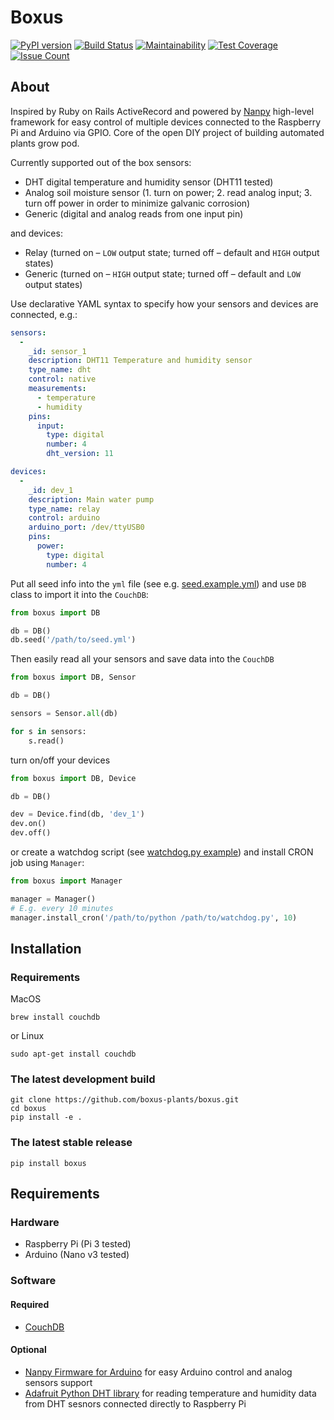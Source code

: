 Boxus
=====

[![PyPI version](https://badge.fury.io/py/boxus.svg)](https://badge.fury.io/py/boxus)
[![Build Status](https://travis-ci.org/boxus-tech/boxus.svg?branch=master)](https://travis-ci.org/boxus-tech/boxus)
[![Maintainability](https://api.codeclimate.com/v1/badges/3770233dded42b4030ee/maintainability)](https://codeclimate.com/github/boxus-plants/boxus/maintainability)
[![Test Coverage](https://api.codeclimate.com/v1/badges/3770233dded42b4030ee/test_coverage)](https://codeclimate.com/github/boxus-plants/boxus/test_coverage)
[![Issue Count](https://codeclimate.com/github/boxus-plants/boxus/badges/issue_count.svg)](https://codeclimate.com/github/boxus-plants/boxus/issues)

## About
Inspired by Ruby on Rails ActiveRecord and powered by [Nanpy](https://github.com/nanpy/) high-level framework for easy control of multiple devices connected to the Raspberry Pi and Arduino via GPIO. Core of the open DIY project of building automated plants grow pod.

Currently supported out of the box sensors:
* DHT digital temperature and humidity sensor (DHT11 tested)
* Analog soil moisture sensor (1. turn on power; 2. read analog input; 3. turn off power in order to minimize galvanic corrosion)
* Generic (digital and analog reads from one input pin)

and devices:
* Relay (turned on – `LOW` output state; turned off – default and `HIGH` output states)
* Generic (turned on – `HIGH` output state; turned off – default and `LOW` output states)

Use declarative YAML syntax to specify how your sensors and devices are connected, e.g.:
```yaml
sensors:
  -
    _id: sensor_1
    description: DHT11 Temperature and humidity sensor
    type_name: dht
    control: native
    measurements:
      - temperature
      - humidity
    pins:
      input:
        type: digital
        number: 4
        dht_version: 11

devices:
  -
    _id: dev_1
    description: Main water pump
    type_name: relay
    control: arduino
    arduino_port: /dev/ttyUSB0
    pins:
      power:
        type: digital
        number: 4
```

Put all seed info into the `yml` file (see e.g. [seed.example.yml](examples/db/seed.example.yml)) and use `DB` class to import it into the `CouchDB`:
```python
from boxus import DB

db = DB()
db.seed('/path/to/seed.yml')
```

Then easily read all your sensors and save data into the `CouchDB`
```python
from boxus import DB, Sensor

db = DB()

sensors = Sensor.all(db)

for s in sensors:
    s.read()
```
turn on/off your devices
```python
from boxus import DB, Device

db = DB()

dev = Device.find(db, 'dev_1')
dev.on()
dev.off()
```
or create a watchdog script (see [watchdog.py example](examples/watchdog.py)) and install CRON job using `Manager`:
```python
from boxus import Manager

manager = Manager()
# E.g. every 10 minutes
manager.install_cron('/path/to/python /path/to/watchdog.py', 10)
```

## Installation

### Requirements

MacOS
```shell
brew install couchdb
```
or Linux
```shell
sudo apt-get install couchdb
```

### The latest development build

```shell
git clone https://github.com/boxus-plants/boxus.git
cd boxus
pip install -e .
```

### The latest stable release

```shell
pip install boxus
```

## Requirements

### Hardware

* Raspberry Pi (Pi 3 tested)
* Arduino (Nano v3 tested)

### Software

#### Required
* [CouchDB](http://couchdb.apache.org)

#### Optional
* [Nanpy Firmware for Arduino](https://github.com/nanpy/nanpy-firmware) for easy Arduino control and analog sensors support
* [Adafruit Python DHT library](https://github.com/adafruit/Adafruit_Python_DHT) for reading temperature and humidity data from DHT sesnors connected directly to Raspberry Pi
